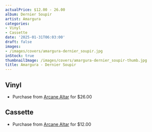 ```yaml
---
actualPrice: $12.00 - 26.00
album: Dernier Soupir
artist: Amargura
categories:
- Vinyl
- Cassette
date: '2025-01-31T06:03:00'
draft: false
images:
- /images/covers/amargura-dernier_soupir.jpg
inStock: true
thumbnailImage: /images/covers/amargura-dernier_soupir-thumb.jpg
title: Amargura - Dernier Soupir
---
```


## Vinyl
* Purchase from [Arcane Altar](https://arcanealtar.bigcartel.com/product/amargura-dernier-soupir-12-lp) for $26.00
## Cassette
* Purchase from [Arcane Altar](https://arcanealtar.bigcartel.com/product/amargura-dernier-soupir-tape) for $12.00
